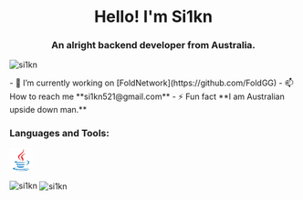 <h1 align="center">Hello! I'm Si1kn</h1>
<h3 align="center">An alright backend developer from Australia.</h3>
<p align="left"> <img src="https://komarev.com/ghpvc/?username=si1kn&label=Profile%20views&color=0e75b6&style=flat" alt="si1kn" /> </p>
- 🔭 I’m currently working on [FoldNetwork](https://github.com/FoldGG)  - 📫 How to reach me **si1kn521@gmail.com**  - ⚡ Fun fact **I am Australian upside down man.**   
<h3 align="left">Languages and Tools:</h3>
<p align="left"> <a href="https://www.java.com" target="_blank"> <img src="https://raw.githubusercontent.com/devicons/devicon/master/icons/java/java-original.svg" alt="java" width="40" height="40"/> </a> </p>
<p><img align="left" src="https://github-readme-stats.vercel.app/api/top-langs?username=si1kn&show_icons=true&locale=en&layout=compact" alt="si1kn" /></p>
<p>&nbsp;<img align="center" src="https://github-readme-stats.vercel.app/api?username=si1kn&show_icons=true&locale=en" alt="si1kn" /></p>
